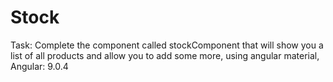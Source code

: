 # Stock

Task: Complete the component called stockComponent that will show you a list of all products and allow you
to add some more,
using angular material, Angular: 9.0.4 

